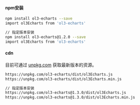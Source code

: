 #### npm安装

```bash
npm install ol3-echarts --save
import ol3Echarts from 'ol3-echarts'

// 指定版本安装
npm install ol3-echarts@1.2.0 --save
import ol3Echarts from 'ol3-echarts'

```
#### cdn

目前可通过 [unpkg.com](https://unpkg.com/ol3-echarts/dist/ol3Echarts.js) 获取最新版本的资源。

```bash
https://unpkg.com/ol3-echarts/dist/ol3Echarts.js
https://unpkg.com/ol3-echarts/dist/ol3Echarts.min.js

// 指定版本安装
https://unpkg.com/ol3-echarts@1.3.0/dist/ol3Echarts.js
https://unpkg.com/ol3-echarts@1.3.0/dist/ol3Echarts.min.js
```
